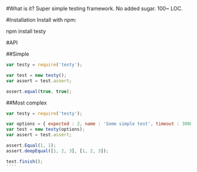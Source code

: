 #What is it?
Super simple testing framework. No added sugar. 100~ LOC.


#Installation
Install with npm:

npm install testy

#API

##Simple
````javascript
var testy = require('testy');

var test = new testy();
var assert = test.assert;

assert.equal(true, true);
````


##Most complex
`````javascript
var testy = require('testy');

var options = { expected : 2, name : 'Some simple test', timeout : 3000 };
var test = new testy(options);
var assert = test.assert;

assert.Equal(1, 1);
assert.deepEqual([1, 2, 3], [1, 2, 3]);

test.finish();
````